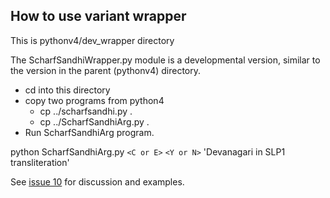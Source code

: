 ## How to use variant wrapper
This is pythonv4/dev_wrapper  directory

The ScharfSandhiWrapper.py module is a developmental version, similar to the
version in the parent (pythonv4) directory.

* cd into this directory
* copy two programs from python4
  * cp ../scharfsandhi.py .  
  * cp ../ScharfSandhiArg.py .
* Run ScharfSandhiArg program.  

python ScharfSandhiArg.py `<C or E>` `<Y or N>` 'Devanagari in SLP1 transliteration'


See [issue 10](https://github.com/funderburkjim/ScharfSandhi/issues/10)
for discussion and examples.

